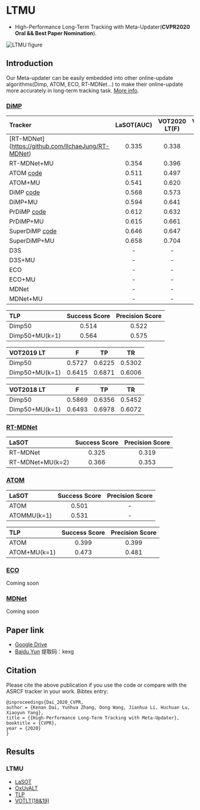# LTMU
- High-Performance Long-Term Tracking with Meta-Updater(**CVPR2020 Oral && Best Paper Nomination**).

![LTMU figure](framework.jpg)

## Introduction 
Our Meta-updater can be easily embedded into other online-update algorithms(Dimp, ATOM, ECO, RT-MDNet...) to make their online-update more accurately in long-term tracking task. [More info](https://zhuanlan.zhihu.com/p/130322874).
### [DiMP](https://github.com/visionml/pytracking)
| Tracker            | LaSOT(AUC)    | VOT2020 LT(F) | VOT2018 LT(F) | TLP(AUC) |
|:-----------   |:----------------:|:----------------:|:----------------:|:----------------:|
| [RT-MDNet]   (https://github.com/IlchaeJung/RT-MDNet)| 0.335               |0.338             |0.367             |0.276             |
| RT-MDNet+MU| 0.354               |0.396             |0.407             |0.337             |
| ATOM       [code](https://github.com/visionml/pytracking)| 0.511               |0.497             |0.510             |0.399             |
| ATOM+MU    | 0.541               |0.620             |0.628             |0.473             |
| DiMP       [code](https://github.com/visionml/pytracking)| 0.568               |0.573             |0.587             |0.514             |
| DiMP+MU    | 0.594               |0.641             |0.649             |0.564             |
| PrDiMP     [code](https://github.com/visionml/pytracking)| 0.612               |0.632             |0.631             |0.535             |
| PrDiMP+MU  | 0.615               |0.661             |0.675             |0.582             |
| SuperDiMP  [code](https://github.com/visionml/pytracking)| 0.646               |0.647             |0.667             |0.552             |
| SuperDiMP+MU| 0.658               |0.704             |0.707             |0.595             |
| D3S        | -                   |-                 |-                 |-                 |
| D3S+MU     | -                   |-                 |-                 |-                 |
| ECO        | -                   |-                 |-                 |-                 |
| ECO+MU     | -                   |-                 |-                 |-                 |
| MDNet        | -                   |-                 |-                 |-                 |
| MDNet+MU     | -                   |-                 |-                 |-                 |


| TLP            | Success Score    | Precision Score |
|:-----------   |:----------------:|:----------------:|
| Dimp50       | 0.514            |      0.522       |
| Dimp50+MU(k=1)       | 0.564            |      0.575       |

| VOT2019 LT            | F    | TP | TR |
|:-----------   |:----------------:|:----------------:|:----------------:|
| Dimp50       | 0.5727            |    0.6225         |0.5302|
| Dimp50+MU(k=1)       | 0.6415            |     0.6871        |    0.6006|

| VOT2018 LT            | F    | TP | TR |
|:-----------   |:----------------:|:----------------:|:----------------:|
| Dimp50       | 0.5869            |    0.6356         |0.5452|
| Dimp50+MU(k=1)       | 0.6493            |     0.6978        |    0.6072|

### [RT-MDNet](https://github.com/IlchaeJung/RT-MDNet)
| LaSOT            | Success Score    | Precision Score |
|:-----------   |:----------------:|:----------------:|
| RT-MDNet       | 0.325            |  0.319           |
| RT-MDNet+MU(k=2)       | 0.366            |  0.353           |
### [ATOM](https://github.com/visionml/pytracking)
| LaSOT            | Success Score    | Precision Score |
|:-----------   |:----------------:|:----------------:|
| ATOM       | 0.501           |      -       |
| ATOMMU(k=1)       | 0.531            |      -       |

| TLP            | Success Score    | Precision Score |
|:-----------   |:----------------:|:----------------:|
| ATOM       | 0.399            |      0.399       |
| ATOM+MU(k=1)       | 0.473            |      0.481       |
### [ECO](https://github.com/visionml/pytracking)
Coming soon
### [MDNet](https://github.com/hyeonseobnam/py-MDNet)
Coming soon
## Paper link
- [Google Drive](https://drive.google.com/open?id=14CGBaVl8sNIYRi0tQ5E_wsjpHiINu9Jk)
- [Baidu Yun](https://pan.baidu.com/s/1jhPOdYoNRVD30Mr5okkv2g)   提取码：kexg
## Citation
Please cite the above publication if you use the code or compare with the ASRCF tracker in your work. Bibtex entry:
```
@inproceedings{Dai_2020_CVPR,
author = {Kenan Dai, Yunhua Zhang, Dong Wang, Jianhua Li, Huchuan Lu, Xiaoyun Yang},
title = {{High-Performance Long-Term Tracking with Meta-Updater},
booktitle = {CVPR},
year = {2020}
}
```
## Results
### LTMU
- [LaSOT](https://drive.google.com/open?id=1sfNUgUcjb29-RkjA1buv7eAziEOn5ece)
- [OxUvALT](https://drive.google.com/open?id=1dAyYSpAJhMd6mFE2uRPblCwkciuA2fUf)
- [TLP](https://drive.google.com/open?id=1Heg_Pwv021pl47ekHM40H1H2tn3KjF4I)
- [VOTLT(18&19)](https://drive.google.com/open?id=1Wh4MTEavqUs4FZtH7jGJQsdSAR0ThdeA)
